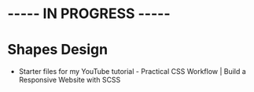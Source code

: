 # ----- IN PROGRESS -----
# Shapes Design

* Starter files for my YouTube tutorial - Practical CSS Workflow | Build a Responsive Website with SCSS